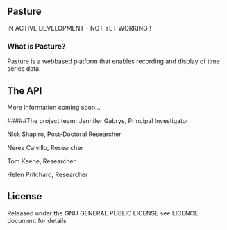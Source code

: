 ## Pasture 
IN ACTIVE DEVELOPMENT - NOT YET WORKING !

### What is Pasture? 
Pasture is a webbased platform that enables recording and display of time series data. 

## The API
More information coming soon...

#####The project team:
Jennifer Gabrys, Principal Investigator

Nick Shapiro, Post-Doctoral Researcher

Nerea Calvillo, Researcher

Tom Keene, Researcher

Helen Pritchard, Researcher

## License
Released under the GNU GENERAL PUBLIC LICENSE see LICENCE document for details

